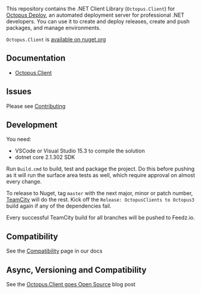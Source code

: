 This repository contains the .NET Client Library (`Octopus.Client`) for [Octopus Deploy][1], an automated deployment server for professional .NET developers. You can use it to create and deploy releases, create and push packages, and manage environments.

`Octopus.Client` is [available on nuget.org][2]

## Documentation
- [Octopus.Client][3]

## Issues
Please see [Contributing](CONTRIBUTING.md)

## Development
You need:
- VSCode or Visual Studio 15.3 to compile the solution
- dotnet core 2.1.302 SDK

Run `Build.cmd` to build, test and package the project. Do this before pushing as it will run the surface area tests as well,
which require approval on almost every change.

To release to Nuget, tag `master` with the next major, minor or patch number, [TeamCity](https://build.octopushq.com/project.html?projectId=OctopusDeploy_OctopusClients&tab=projectOverview) will do the rest. Kick off the `Release: OctopusClients to Octopus3` build again if any of the dependencies fail.

Every successful TeamCity build for all branches will be pushed to Feedz.io.

## Compatibility
See the [Compatibility][4] page in our docs

## Async, Versioning and Compatibility
See the [Octopus.Client goes Open Source][5] blog post

[1]: https://octopus.com
[2]: https://www.nuget.org/packages/Octopus.Client
[3]: https://octopus.com/docs/api-and-integration/octopus.client
[4]: https://octopus.com/blog/octopus-client-goes-open-source
[5]: https://octopus.com/docs/api-and-integration/compatibility
